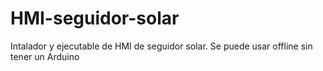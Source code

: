 # HMI-seguidor-solar
Intalador y ejecutable de HMI de seguidor solar. Se puede usar offline sin tener un Arduino
